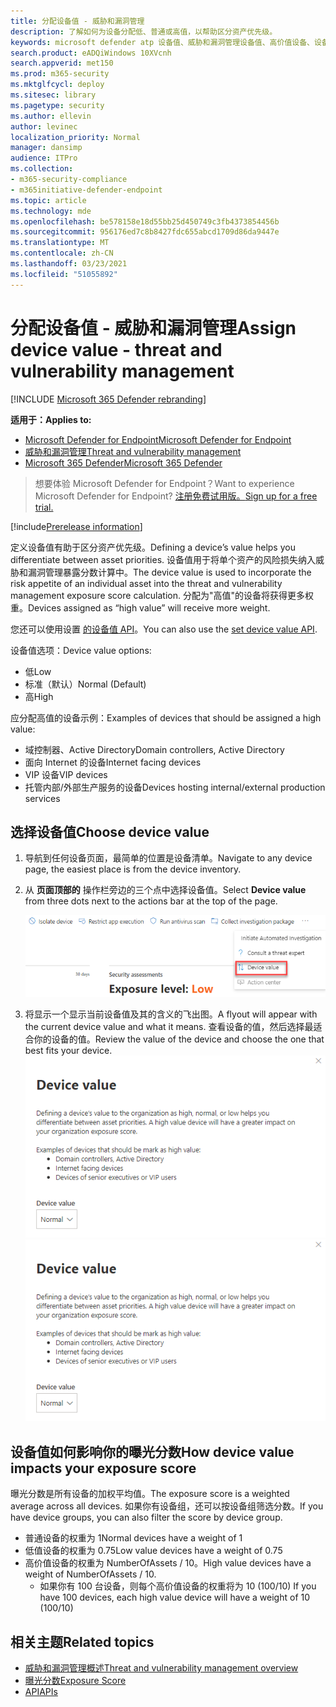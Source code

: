 ```yaml
---
title: 分配设备值 - 威胁和漏洞管理
description: 了解如何为设备分配低、普通或高值，以帮助区分资产优先级。
keywords: microsoft defender atp 设备值、威胁和漏洞管理设备值、高价值设备、设备值曝光分数
search.product: eADQiWindows 10XVcnh
search.appverid: met150
ms.prod: m365-security
ms.mktglfcycl: deploy
ms.sitesec: library
ms.pagetype: security
ms.author: ellevin
author: levinec
localization_priority: Normal
manager: dansimp
audience: ITPro
ms.collection:
- m365-security-compliance
- m365initiative-defender-endpoint
ms.topic: article
ms.technology: mde
ms.openlocfilehash: be578158e18d55bb25d450749c3fb4373854456b
ms.sourcegitcommit: 956176ed7c8b8427fdc655abcd1709d86da9447e
ms.translationtype: MT
ms.contentlocale: zh-CN
ms.lasthandoff: 03/23/2021
ms.locfileid: "51055892"
---
```

# <a name="assign-device-value---threat-and-vulnerability-management"></a><span data-ttu-id="bd95d-104">分配设备值 - 威胁和漏洞管理</span><span class="sxs-lookup"><span data-stu-id="bd95d-104">Assign device value - threat and vulnerability management</span></span>

[!INCLUDE [Microsoft 365 Defender rebranding](../../includes/microsoft-defender.md)]

<span data-ttu-id="bd95d-105">**适用于：**</span><span class="sxs-lookup"><span data-stu-id="bd95d-105">**Applies to:**</span></span>

- [<span data-ttu-id="bd95d-106">Microsoft Defender for Endpoint</span><span class="sxs-lookup"><span data-stu-id="bd95d-106">Microsoft Defender for Endpoint</span></span>](https://go.microsoft.com/fwlink/?linkid=2154037)
- [<span data-ttu-id="bd95d-107">威胁和漏洞管理</span><span class="sxs-lookup"><span data-stu-id="bd95d-107">Threat and vulnerability management</span></span>](next-gen-threat-and-vuln-mgt.md)
- [<span data-ttu-id="bd95d-108">Microsoft 365 Defender</span><span class="sxs-lookup"><span data-stu-id="bd95d-108">Microsoft 365 Defender</span></span>](https://go.microsoft.com/fwlink/?linkid=2118804)

> <span data-ttu-id="bd95d-109">想要体验 Microsoft Defender for Endpoint？</span><span class="sxs-lookup"><span data-stu-id="bd95d-109">Want to experience Microsoft Defender for Endpoint?</span></span> [<span data-ttu-id="bd95d-110">注册免费试用版。</span><span class="sxs-lookup"><span data-stu-id="bd95d-110">Sign up for a free trial.</span></span>](https://www.microsoft.com/microsoft-365/windows/microsoft-defender-atp?ocid=docs-wdatp-portaloverview-abovefoldlink)

[!include[Prerelease information](../../includes/prerelease.md)]

<span data-ttu-id="bd95d-111">定义设备值有助于区分资产优先级。</span><span class="sxs-lookup"><span data-stu-id="bd95d-111">Defining a device’s value helps you differentiate between asset priorities.</span></span> <span data-ttu-id="bd95d-112">设备值用于将单个资产的风险损失纳入威胁和漏洞管理暴露分数计算中。</span><span class="sxs-lookup"><span data-stu-id="bd95d-112">The device value is used to incorporate the risk appetite of an individual asset into the threat and vulnerability management exposure score calculation.</span></span> <span data-ttu-id="bd95d-113">分配为"高值"的设备将获得更多权重。</span><span class="sxs-lookup"><span data-stu-id="bd95d-113">Devices assigned as “high value” will receive more weight.</span></span>

<span data-ttu-id="bd95d-114">您还可以使用设置 [的设备值 API](set-device-value.md)。</span><span class="sxs-lookup"><span data-stu-id="bd95d-114">You can also use the [set device value API](set-device-value.md).</span></span>

<span data-ttu-id="bd95d-115">设备值选项：</span><span class="sxs-lookup"><span data-stu-id="bd95d-115">Device value options:</span></span>

- <span data-ttu-id="bd95d-116">低</span><span class="sxs-lookup"><span data-stu-id="bd95d-116">Low</span></span>
- <span data-ttu-id="bd95d-117">标准（默认）</span><span class="sxs-lookup"><span data-stu-id="bd95d-117">Normal (Default)</span></span>
- <span data-ttu-id="bd95d-118">高</span><span class="sxs-lookup"><span data-stu-id="bd95d-118">High</span></span>

<span data-ttu-id="bd95d-119">应分配高值的设备示例：</span><span class="sxs-lookup"><span data-stu-id="bd95d-119">Examples of devices that should be assigned a high value:</span></span>

- <span data-ttu-id="bd95d-120">域控制器、Active Directory</span><span class="sxs-lookup"><span data-stu-id="bd95d-120">Domain controllers, Active Directory</span></span>
- <span data-ttu-id="bd95d-121">面向 Internet 的设备</span><span class="sxs-lookup"><span data-stu-id="bd95d-121">Internet facing devices</span></span>
- <span data-ttu-id="bd95d-122">VIP 设备</span><span class="sxs-lookup"><span data-stu-id="bd95d-122">VIP devices</span></span>
- <span data-ttu-id="bd95d-123">托管内部/外部生产服务的设备</span><span class="sxs-lookup"><span data-stu-id="bd95d-123">Devices hosting internal/external production services</span></span>

## <a name="choose-device-value"></a><span data-ttu-id="bd95d-124">选择设备值</span><span class="sxs-lookup"><span data-stu-id="bd95d-124">Choose device value</span></span>

1. <span data-ttu-id="bd95d-125">导航到任何设备页面，最简单的位置是设备清单。</span><span class="sxs-lookup"><span data-stu-id="bd95d-125">Navigate to any device page, the easiest place is from the device inventory.</span></span>

2. <span data-ttu-id="bd95d-126">从 **页面顶部的** 操作栏旁边的三个点中选择设备值。</span><span class="sxs-lookup"><span data-stu-id="bd95d-126">Select **Device value** from three dots next to the actions bar at the top of the page.</span></span>

    ![设备值下拉列表的示例。](images/tvm-device-value-dropdown.png)

3. <span data-ttu-id="bd95d-128">将显示一个显示当前设备值及其的含义的飞出图。</span><span class="sxs-lookup"><span data-stu-id="bd95d-128">A flyout will appear with the current device value and what it means.</span></span> <span data-ttu-id="bd95d-129">查看设备的值，然后选择最适合你的设备的值。</span><span class="sxs-lookup"><span data-stu-id="bd95d-129">Review the value of the device and choose the one that best fits your device.</span></span>
<span data-ttu-id="bd95d-130">![设备值飞出的示例。](images/tvm-device-value-flyout.png)</span><span class="sxs-lookup"><span data-stu-id="bd95d-130">![Example of the device value flyout.](images/tvm-device-value-flyout.png)</span></span>

## <a name="how-device-value-impacts-your-exposure-score"></a><span data-ttu-id="bd95d-131">设备值如何影响你的曝光分数</span><span class="sxs-lookup"><span data-stu-id="bd95d-131">How device value impacts your exposure score</span></span>

<span data-ttu-id="bd95d-132">曝光分数是所有设备的加权平均值。</span><span class="sxs-lookup"><span data-stu-id="bd95d-132">The exposure score is a weighted average across all devices.</span></span> <span data-ttu-id="bd95d-133">如果你有设备组，还可以按设备组筛选分数。</span><span class="sxs-lookup"><span data-stu-id="bd95d-133">If you have device groups, you can also filter the score by device group.</span></span>

- <span data-ttu-id="bd95d-134">普通设备的权重为 1</span><span class="sxs-lookup"><span data-stu-id="bd95d-134">Normal devices have a weight of 1</span></span>
- <span data-ttu-id="bd95d-135">低值设备的权重为 0.75</span><span class="sxs-lookup"><span data-stu-id="bd95d-135">Low value devices have a weight of 0.75</span></span>
- <span data-ttu-id="bd95d-136">高价值设备的权重为 NumberOfAssets / 10。</span><span class="sxs-lookup"><span data-stu-id="bd95d-136">High value devices have a weight of NumberOfAssets / 10.</span></span>
    - <span data-ttu-id="bd95d-137">如果你有 100 台设备，则每个高价值设备的权重将为 10 (100/10) </span><span class="sxs-lookup"><span data-stu-id="bd95d-137">If you have 100 devices, each high value device will have a weight of 10 (100/10)</span></span>

## <a name="related-topics"></a><span data-ttu-id="bd95d-138">相关主题</span><span class="sxs-lookup"><span data-stu-id="bd95d-138">Related topics</span></span>

- [<span data-ttu-id="bd95d-139">威胁和漏洞管理概述</span><span class="sxs-lookup"><span data-stu-id="bd95d-139">Threat and vulnerability management overview</span></span>](next-gen-threat-and-vuln-mgt.md)
- [<span data-ttu-id="bd95d-140">曝光分数</span><span class="sxs-lookup"><span data-stu-id="bd95d-140">Exposure Score</span></span>](tvm-exposure-score.md)
- [<span data-ttu-id="bd95d-141">API</span><span class="sxs-lookup"><span data-stu-id="bd95d-141">APIs</span></span>](next-gen-threat-and-vuln-mgt.md#apis)
